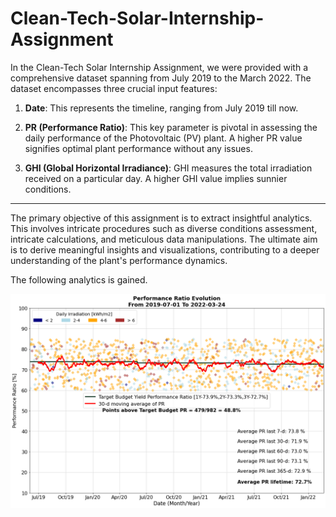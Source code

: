 # Clean-Tech-Solar-Internship-Assignment

In the Clean-Tech Solar Internship Assignment, we were provided with a comprehensive dataset spanning from July 2019 to the March 2022. The dataset encompasses three crucial input features:

1. **Date**: This represents the timeline, ranging from July 2019 till now.

2. **PR (Performance Ratio)**: This key parameter is pivotal in assessing the daily performance of the Photovoltaic (PV) plant. A higher PR value signifies optimal plant performance without any issues.

3. **GHI (Global Horizontal Irradiance)**: GHI measures the total irradiation received on a particular day. A higher GHI value implies sunnier conditions.

-----------------------------------------------------------------------------------------------------------------------------------------------------------------------------

The primary objective of this assignment is to extract insightful analytics. This involves intricate procedures such as diverse conditions assessment, intricate calculations, and meticulous data manipulations. The ultimate aim is to derive meaningful insights and visualizations, contributing to a deeper understanding of the plant's performance dynamics.

The following analytics is gained.

![Result](Graph_Result-1.png)

